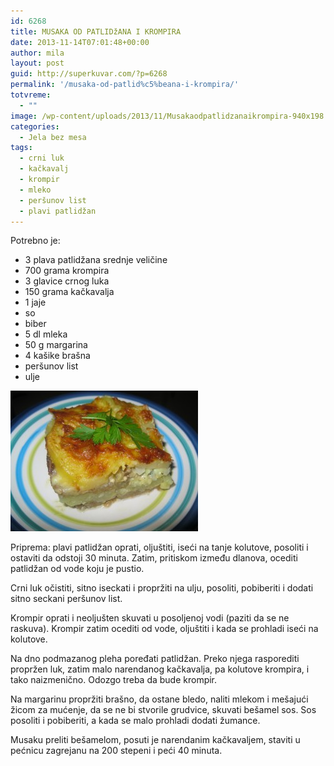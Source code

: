 ```yaml
---
id: 6268
title: MUSAKA OD PATLIDžANA I KROMPIRA
date: 2013-11-14T07:01:48+00:00
author: mila
layout: post
guid: http://superkuvar.com/?p=6268
permalink: '/musaka-od-patlid%c5%beana-i-krompira/'
totvreme:
  - ""
image: /wp-content/uploads/2013/11/Musakaodpatlidzanaikrompira-940x198.jpg
categories:
  - Jela bez mesa
tags:
  - crni luk
  - kačkavalj
  - krompir
  - mleko
  - peršunov list
  - plavi patlidžan
---
```

Potrebno je:

  * 3 plava patlidžana srednje veličine
  * 700 grama krompira
  * 3 glavice crnog luka
  * 150 grama kačkavalja
  * 1 jaje
  * so
  * biber
  * 5 dl mleka
  * 50 g margarina
  * 4 kašike brašna
  * peršunov list
  * ulje

[<img class="alignnone size-medium wp-image-6269" src="/wp-content/uploads/2013/11/Musakaodpatlidzanaikrompira-300x225.jpg" alt="Musakaodpatlidzanaikrompira" width="300" height="225" />](/wp-content/uploads/2013/11/Musakaodpatlidzanaikrompira.jpg)

Priprema: plavi patlidžan oprati, oljuštiti, iseći na tanje kolutove, posoliti i ostaviti da odstoji 30 minuta. Zatim, pritiskom između dlanova, ocediti patlidžan od vode koju je pustio.

Crni luk očistiti, sitno iseckati i propržiti na ulju, posoliti, pobiberiti i dodati sitno seckani peršunov list.

Krompir oprati i neoljušten skuvati u posoljenoj vodi (paziti da se ne raskuva). Krompir zatim ocediti od vode, oljuštiti i kada se prohladi iseći na kolutove.

Na dno podmazanog pleha poređati patlidžan. Preko njega rasporediti propržen luk, zatim malo narendanog kačkavalja, pa kolutove krompira, i tako naizmenično. Odozgo treba da bude krompir.

Na margarinu propržiti brašno, da ostane bledo, naliti mlekom i mešajući žicom za mućenje, da se ne bi stvorile grudvice, skuvati bešamel sos. Sos posoliti i pobiberiti, a kada se malo prohladi dodati žumance.

Musaku preliti bešamelom, posuti je narendanim kačkavaljem, staviti u pećnicu zagrejanu na 200 stepeni i peći 40 minuta.